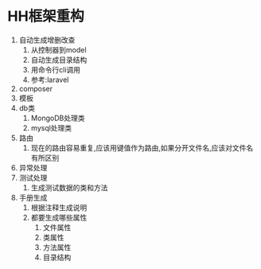 # HH框架重构

1. 自动生成增删改查
   1. 从控制器到model
   2. 自动生成目录结构
   3. 用命令行cli调用
   4. 参考:laravel
2. composer
3. 模板
4. db类
   1. MongoDB处理类
   2. mysql处理类
5. 路由
   1. 现在的路由容易重复,应该用键值作为路由,如果分开文件名,应该对文件名有所区别
6. 异常处理
7. 测试处理
   1. 生成测试数据的类和方法
8. 手册生成
   1. 根据注释生成说明
   2. 都要生成哪些属性
      1. 文件属性
      2. 类属性
      3. 方法属性
      4. 目录结构